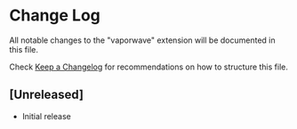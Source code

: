 # Change Log

All notable changes to the "vaporwave" extension will be documented in this file.

Check [Keep a Changelog](http://keepachangelog.com/) for recommendations on how to structure this file.

## [Unreleased]

- Initial release
